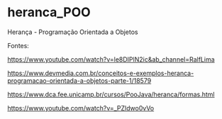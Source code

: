 # heranca_POO
Herança - Programação Orientada a Objetos

Fontes:

https://www.youtube.com/watch?v=le8DIPlN2ic&ab_channel=RalfLima

https://www.devmedia.com.br/conceitos-e-exemplos-heranca-programacao-orientada-a-objetos-parte-1/18579

https://www.dca.fee.unicamp.br/cursos/PooJava/heranca/formas.html

https://www.youtube.com/watch?v=_PZldwo0vVo
